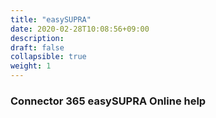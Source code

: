 ```yaml
---
title: "easySUPRA"
date: 2020-02-28T10:08:56+09:00
description: 
draft: false
collapsible: true
weight: 1
---
```

### Connector 365 easySUPRA Online help
